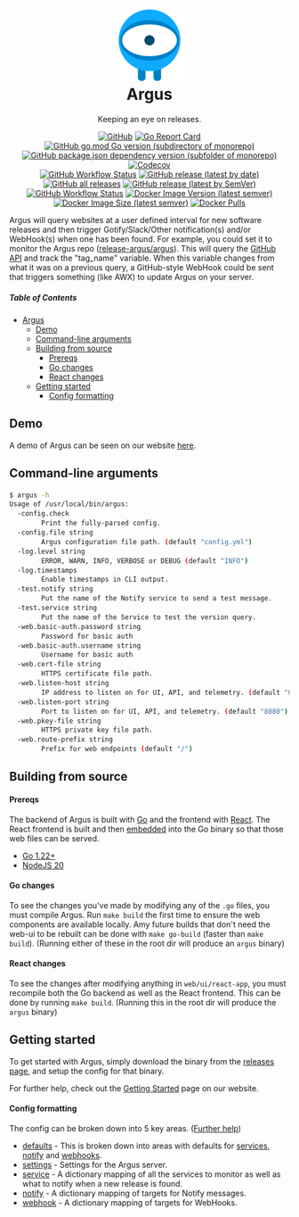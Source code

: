<h1 align="center" style="border-bottom: none">
    <a href="//release-argus.io" target="_blank"><img alt="Argus" src="/web/ui/react-app/public/favicon.svg" height=128></a><br>Argus
</h1>

<div align="center">

  Keeping an eye on releases.

  [![GitHub](https://img.shields.io/github/license/release-argus/argus)](https://github.com/release-argus/Argus/blob/master/LICENSE)
  [![Go Report Card](https://goreportcard.com/badge/github.com/release-argus/Argus)](https://goreportcard.com/report/github.com/release-argus/Argus)
  [![GitHub go.mod Go version (subdirectory of monorepo)](https://img.shields.io/github/go-mod/go-version/release-argus/argus?filename=go.mod)](https://go.dev/dl/)
  [![GitHub package.json dependency version (subfolder of monorepo)](https://img.shields.io/github/package-json/dependency-version/release-argus/argus/react?filename=web%2Fui%2Freact-app%2Fpackage.json)](https://reactjs.org/)
  [![Codecov](https://img.shields.io/codecov/c/github/release-argus/argus)](https://app.codecov.io/gh/release-argus/Argus)
  <br>
  [![GitHub Workflow Status](https://img.shields.io/github/actions/workflow/status/release-argus/Argus/build-binary.yml)](https://github.com/release-argus/Argus/actions/workflows/build-binary.yml)
  [![GitHub release (latest by date)](https://img.shields.io/github/v/release/release-argus/argus)](https://github.com/release-argus/Argus/releases)
  [![GitHub all releases](https://img.shields.io/github/downloads/release-argus/argus/total)](https://github.com/release-argus/Argus/releases)
  [![GitHub release (latest by SemVer)](https://img.shields.io/github/downloads/release-argus/argus/latest/total)](https://github.com/release-argus/Argus/releases/latest)
  <br>
  [![GitHub Workflow Status](https://img.shields.io/github/actions/workflow/status/release-argus/Argus/build-docker.yml)](https://github.com/release-argus/Argus/actions/workflows/build-docker.yml)
  [![Docker Image Version (latest semver)](https://img.shields.io/docker/v/releaseargus/argus?sort=semver)](https://hub.docker.com/r/releaseargus/argus/tags)
  [![Docker Image Size (latest semver)](https://img.shields.io/docker/image-size/releaseargus/argus?sort=semver)](https://hub.docker.com/r/releaseargus/argus/tags)
  [![Docker Pulls](https://img.shields.io/docker/pulls/releaseargus/argus)](https://hub.docker.com/r/releaseargus/argus)

</div>

Argus will query websites at a user defined interval for new software releases and then trigger Gotify/Slack/Other notification(s) and/or WebHook(s) when one has been found.
For example, you could set it to monitor the Argus repo ([release-argus/argus](https://github.com/release-argus/Argus)). This will query the [GitHub API](https://api.github.com/repos/release-argus/argus/releases) and track the "tag_name" variable. When this variable changes from what it was on a previous query, a GitHub-style WebHook could be sent that triggers  something (like AWX) to update Argus on your server.

##### Table of Contents

- [Argus](#argus)
  - [Demo](#demo)
  - [Command-line arguments](#command-line-arguments)
  - [Building from source](#building-from-source)
    - [Prereqs](#prereqs)
    - [Go changes](#go-changes)
    - [React changes](#react-changes)
  - [Getting started](#config-formatting)
    - [Config formatting](#getting-started)

## Demo

A demo of Argus can be seen on our website [here](https://release-argus.io/demo).

## Command-line arguments

```bash
$ argus -h
Usage of /usr/local/bin/argus:
  -config.check
        Print the fully-parsed config.
  -config.file string
        Argus configuration file path. (default "config.yml")
  -log.level string
        ERROR, WARN, INFO, VERBOSE or DEBUG (default "INFO")
  -log.timestamps
        Enable timestamps in CLI output.
  -test.notify string
        Put the name of the Notify service to send a test message.
  -test.service string
        Put the name of the Service to test the version query.
  -web.basic-auth.password string
        Password for basic auth
  -web.basic-auth.username string
        Username for basic auth
  -web.cert-file string
        HTTPS certificate file path.
  -web.listen-host string
        IP address to listen on for UI, API, and telemetry. (default "0.0.0.0")
  -web.listen-port string
        Port to listen on for UI, API, and telemetry. (default "8080")
  -web.pkey-file string
        HTTPS private key file path.
  -web.route-prefix string
        Prefix for web endpoints (default "/")
```

## Building from source

#### Prereqs

The backend of Argus is built with [Go](https://go.dev/) and the frontend with [React](https://reactjs.org/). The React frontend is built and then [embedded](https://pkg.go.dev/embed) into the Go binary so that those web files can be served.
- [Go 1.22+](https://go.dev/dl/)
- [NodeJS 20](https://nodejs.org/en/download/)

#### Go changes

To see the changes you've made by modifying any of the `.go` files, you must compile Argus. Run `make build` the first time to ensure the web components are available locally. Amy future builds that don't need the web-ui to be rebuilt can be done with `make go-build` (faster than `make build`). (Running either of these in the root dir will produce an `argus` binary)

#### React changes

To see the changes after modifying anything in `web/ui/react-app`, you must recompile both the Go backend as well as the React frontend. This can be done by running `make build`. (Running this in the root dir will produce the `argus` binary)

## Getting started

To get started with Argus, simply download the binary from the [releases page](https://github.com/release-argus/Argus/releases), and setup the config for that binary.

For further help, check out the [Getting Started](https://release-argus.io/docs/getting-started/) page on our website.

#### Config formatting

The config can be broken down into 5 key areas. ([Further help](https://release-argus.io/docs/config/))
- [defaults](https://release-argus.io/docs/config/defaults/) - This is broken down into areas with defaults for [services](https://release-argus.io/docs/config/defaults/#service-portion), [notify](https://release-argus.io/docs/config/defaults/#notify-portion) and [webhooks](https://release-argus.io/docs/config/defaults/#webhook-portion).
- [settings](https://release-argus.io/docs/config/settings/) - Settings for the Argus server.
- [service](https://release-argus.io/docs/config/service/) - A dictionary mapping of all the services to monitor as well as what to notify when a new release is found.
- [notify](https://release-argus.io/docs/config/notify/) - A dictionary mapping of targets for Notify messages.
- [webhook](https://release-argus.io/docs/config/webhook/) - A dictionary mapping of targets for WebHooks.
